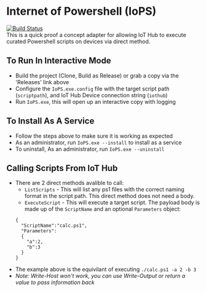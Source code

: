 # Internet of Powershell (IoPS)
[![Build Status](https://scholden.visualstudio.com/IoPS/_apis/build/status/ScottHolden.IoPS?branchName=master)](https://scholden.visualstudio.com/IoPS/_build/latest?definitionId=26&branchName=master)  
This is a quick proof a concept adapter for allowing IoT Hub to execute curated Powershell scripts on devices via direct method.

## To Run In Interactive Mode
- Build the project (Clone, Build as Release) or grab a copy via the 'Releases' link above
- Configure the `IoPS.exe.config` file with the target script path (`scriptpath`), and IoT Hub Device connection string (`iothub`)
- Run `IoPS.exe`, this will open up an interactive copy with logging

## To Install As A Service
- Follow the steps above to make sure it is working as expected
- As an administrator, run `IoPS.exe --install` to install as a service
- To uninstall, As an administrator, run `IoPS.exe --uninstall`

## Calling Scripts From IoT Hub
- There are 2 direct methods avalible to call:
  - `ListScripts` - This will list any ps1 files with the correct naming format in the script path. This direct method does not need a body.
  - `ExecuteScript` - This will execute a target script. The payload body is made up of the `ScriptName` and an optional `Parameters` object:
  ```
  {
    "ScriptName":"calc.ps1",
    "Parameters":
    {
      "a":2,
      "b":3
    }
  }
  ```
- The example above is the equivilant of executing `./calc.ps1 -a 2 -b 3`
- *Note: Write-Host won't work, you can use Write-Output or return a value to pass information back*